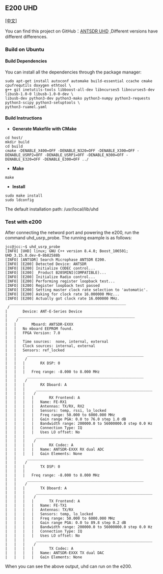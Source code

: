 ## E200 UHD

[[中文]](../../../cn/device_and_usage_manual/ANTSDR_E_Series_Module/ANTSDR_E200_Reference_Manual/AntsdrE200_UHD_cn.html)


You can find this project on GitHub：[ANTSDR UHD](https://github.com/MicroPhase/antsdr_uhd/blob/master/host/README.md) ,Different versions have different differences.

### Build on Ubuntu
#### Build Dependencies
You can install all the dependencies through the package manager:

```
sudo apt-get install autoconf automake build-essential ccache cmake cpufrequtils doxygen ethtool \
g++ git inetutils-tools libboost-all-dev libncurses5 libncurses5-dev libusb-1.0-0 libusb-1.0-0-dev \
libusb-dev python3-dev python3-mako python3-numpy python3-requests python3-scipy python3-setuptools \
python3-ruamel.yaml
```

#### Build Instructions
- **Generate Makefile with CMake**
```
cd host/
mkdir build
cd build
cmake -DENABLE_X400=OFF -DENABLE_N320=OFF -DENABLE_X300=OFF -DENABLE_USRP2=OFF -DENABLE_USRP1=OFF -DENABLE_N300=OFF -DENABLE_E320=OFF -DENABLE_E300=OFF ../
```
- **Make**
```
make
```
- **Install**
```
sudo make install
sudo ldconfig
```
The default installation path: /usr/local/lib/uhd

### Test with e200
After connecting the netword port and powering the e200, run the command uhd_usrp_probe. The running example is as follows:
```
jcc@jcc:~$ uhd_usrp_probe 
[INFO] [UHD] linux; GNU C++ version 8.4.0; Boost_106501; UHD_3.15.0.dev-0-8b82588b
[INFO] [ANTSDR] Search Microphase ANTSDR E200.
[INFO] [E200] Detected Device: ANTSDR
[INFO] [E200] Initialize CODEC control...
[INFO] [E200] _Product B205MINI(COMPATIBLE)...
[INFO] [E200] Initialize Radio control...
[INFO] [E200] Performing register loopback test... 
[INFO] [E200] Register loopback test passed
[INFO] [E200] Setting master clock rate selection to 'automatic'.
[INFO] [E200] Asking for clock rate 16.000000 MHz... 
[INFO] [E200] Actually got clock rate 16.000000 MHz.
  _____________________________________________________
 /
|       Device: ANT-E-Series Device
|     _____________________________________________________
|    /
|   |       Mboard: ANTSDR-EXXX
|   |   No mboard EEPROM found.
|   |   FPGA Version: 7.0
|   |   
|   |   Time sources:  none, internal, external
|   |   Clock sources: internal, external
|   |   Sensors: ref_locked
|   |     _____________________________________________________
|   |    /
|   |   |       RX DSP: 0
|   |   |   
|   |   |   Freq range: -8.000 to 8.000 MHz
|   |     _____________________________________________________
|   |    /
|   |   |       RX Dboard: A
|   |   |     _____________________________________________________
|   |   |    /
|   |   |   |       RX Frontend: A
|   |   |   |   Name: FE-RX1
|   |   |   |   Antennas: TX/RX, RX2
|   |   |   |   Sensors: temp, rssi, lo_locked
|   |   |   |   Freq range: 50.000 to 6000.000 MHz
|   |   |   |   Gain range PGA: 0.0 to 76.0 step 1.0 dB
|   |   |   |   Bandwidth range: 200000.0 to 56000000.0 step 0.0 Hz
|   |   |   |   Connection Type: IQ
|   |   |   |   Uses LO offset: No
|   |   |     _____________________________________________________
|   |   |    /
|   |   |   |       RX Codec: A
|   |   |   |   Name: ANTSDR-EXXX RX dual ADC
|   |   |   |   Gain Elements: None
|   |     _____________________________________________________
|   |    /
|   |   |       TX DSP: 0
|   |   |   
|   |   |   Freq range: -8.000 to 8.000 MHz
|   |     _____________________________________________________
|   |    /
|   |   |       TX Dboard: A
|   |   |     _____________________________________________________
|   |   |    /
|   |   |   |       TX Frontend: A
|   |   |   |   Name: FE-TX1
|   |   |   |   Antennas: TX/RX
|   |   |   |   Sensors: temp, lo_locked
|   |   |   |   Freq range: 50.000 to 6000.000 MHz
|   |   |   |   Gain range PGA: 0.0 to 89.8 step 0.2 dB
|   |   |   |   Bandwidth range: 200000.0 to 56000000.0 step 0.0 Hz
|   |   |   |   Connection Type: IQ
|   |   |   |   Uses LO offset: No
|   |   |     _____________________________________________________
|   |   |    /
|   |   |   |       TX Codec: A
|   |   |   |   Name: ANTSDR-EXXX TX dual DAC
|   |   |   |   Gain Elements: None
```
When you can see the above output, uhd can run on the e200.


